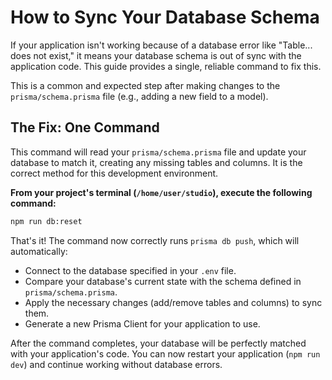 
# How to Sync Your Database Schema

If your application isn't working because of a database error like "Table... does not exist," it means your database schema is out of sync with the application code. This guide provides a single, reliable command to fix this.

This is a common and expected step after making changes to the `prisma/schema.prisma` file (e.g., adding a new field to a model).

## The Fix: One Command

This command will read your `prisma/schema.prisma` file and update your database to match it, creating any missing tables and columns. It is the correct method for this development environment.

**From your project's terminal (`/home/user/studio`), execute the following command:**
```bash
npm run db:reset
```

That's it! The command now correctly runs `prisma db push`, which will automatically:
- Connect to the database specified in your `.env` file.
- Compare your database's current state with the schema defined in `prisma/schema.prisma`.
- Apply the necessary changes (add/remove tables and columns) to sync them.
- Generate a new Prisma Client for your application to use.

After the command completes, your database will be perfectly matched with your application's code. You can now restart your application (`npm run dev`) and continue working without database errors.
